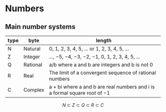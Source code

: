 # Numbers

## Main number systems

type | byte | length |
--- | --- | --- |
N | Natural | 0, 1, 2, 3, 4, 5, ... or 1, 2, 3, 4, 5, ... |
Z | Integer | ..., −5, −4, −3, −2, −1, 0, 1, 2, 3, 4, 5, ... |
Q | Rational | a/b where a and b are integers and b is not 0 |
R | Real | The limit of a convergent sequence of rational numbers |
C | Complex | a + bi where a and b are real numbers and i is a formal square root of −1 |

$$ N \subset Z \subset Q \subset R \subset C $$
